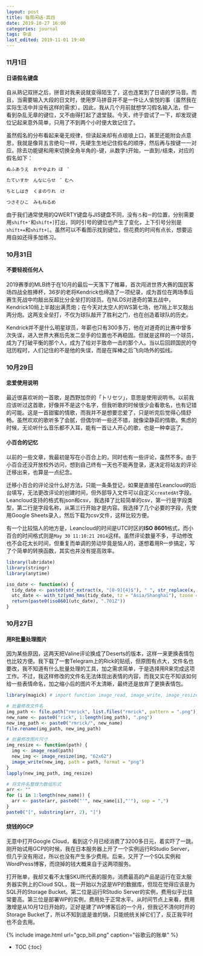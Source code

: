 ```yaml
---
layout: post
title: 每周闲话·其四
date: 2019-10-27 16:00
categories: journal
tags: 杂谈
last_edited: 2019-11-01 19:40
---
```


### 11月1日

#### 日语假名键盘

自从熟记双拼之后，拼音对我来说就变得陌生了，这也连累到了日语的罗马音。而且，当需要输入大段的日文时，使用罗马拼音并不是一件让人愉悦的事（虽然我在实际生活中并没有这样的需求）。因此，我从几个月前就想学习假名输入法，但一看到杂乱无章的键位，又不由得打起了退堂鼓。今天，终于尝试了一下，却发现键位记起来意外简单，只用了不到两个小时便大致记住了。

虽然假名的分布看起来毫无规律，但读起来却有点琅琅上口，甚至还能附会点意思，我就是像背五言绝句一样，先硬生生地记住假名的顺序，然后再与按键一一对应。除去功能键和用来切换全角半角的`~`键，从数字`1`开始，一直到`/`结束，对应的假名如下：

```markdown
ぬふあうえ　おやゆよわ ほ　゜

たていすか　んなにらせ　゛むへ

ちとしはき　くまのりれ　け

つさそひこ　みもねるめ
```

由于我们通常使用的QWERTY键盘与JIS键盘不同，没有`ろ`和`ー`的位置，分别需要用`shift+'`和`shift+]`打出，同时引号的键位也产生了变化，上下引号分别是`shift+=`和`shift+[`。虽然可以不看图示找到键位，但花费的时间有点长，想要运用自如还得多加练习。

### 10月31日

#### 不要轻视任何人

2019赛季的MLB终于在10月的最后一天落下了帷幕，首次闯进世界大赛的国民客场四战全胜捧杯，36岁的老将Kendrick也缔造了一项纪录，成为首位在两场季后赛生死战中均敲出反超比分全垒打的球员。在NLDS对道奇的第五战中，Kendrick10局上半敲出满贯炮；在今天对太空人的WS第七场，他7局上半又敲出两分炮。这两支全垒打，不仅为球队敲开了胜利之门，也在创造着球队的历史。

Kendrick并不是什么明星球员，年薪也只有300多万，他在对道奇的比赛中曾多次失误，进入世界大赛后先发二垒手的位置也不再稳固。但就是这样的一个球员，成为了打破平衡的那个人，成为了给对手致命一击的那个人。当以后回顾国民的夺冠历程时，人们记住的不是他的失误，而是在挥棒之后飞向场外的弧线。

### 10月29日

#### 恋爱使用说明

最近很喜欢听的一首歌，是西野加奈的「トリセツ」，意思是使用说明书。以前我应该听过这首歌，好像并不是这个名字，但我听歌的时候很少会看歌名，也有记错的可能。这是一首甜蜜的情歌，而我并不是想要恋爱了，只是听完后觉得心情舒畅。虽然欢欢的歌听多了会腻，但偶尔听一些还不错，就像梁静茹的情歌。焦虑的时候，无论听什么音乐都不入耳，能有一首让人开心的歌，也是一种幸运了。

#### 小百合的记忆

以前的一些文章，我最初是写在小百合上的，同时也有一些评论，虽然不多。由于小百合还没开放校外访问，想到自己终有一天也不能再登录，遂决定将站友的评论迁移出来，也算是一点纪念。

迁移小百合的评论没什么好方法，只能一条条登记，如果是直接在Leancloud的后台填写，无法更改评论的创建时间，但外部导入文件可以自定义`createdAt`字段。Leancloud支持的格式有json和csv，我选择了比较简单的csv，第一行是字段类型，第二行是字段名称，从第三行开始才是内容。我选择了几个必要的字段，先使用Google Sheets录入，然后下载为csv文件，这样比较方便。

有一个比较恼人的地方是，Leancloud的时间是UTC时区的**ISO 8601**格式，而小百合的时间格式则是`May 30 11:10:21 2014`这样。虽然评论数量不多，手动修改也不会花太长时间，但重复而单调的劳动毕竟是恼人的，遂想着用R一步搞定，写了个简单的转换函数，其实也并没有提高效率。

```r
library(lubridate)
library(stringr)
library(anytime)

iso_date <- function(x) {
  tidy_date <- paste0(str_extract(x, "[0-9]{4}$"), " ", str_replace(x, "[0-9]{4}$", ""))
  utc_date <- with_tz(ymd_hms(tidy_date, tz = "Asia/Shanghai"), tzone = "UTC")
  return(paste0(iso8601(utc_date), ".701Z"))
}
```

### 10月27日

#### 用R批量处理图片

因为某些原因，这两天把Valine评论换成了Deserts的版本，这样一来更换表情包也比较方便。我下载了一套Telegram上的Rick的贴纸，但原图有点大，文件名也要改，我不知道有什么批量处理的工具，加之需求简单，于是选择用R来完成这项工作。不过，我这样修改的文件名无法体现出表情的内容，而我又实在不知该如何给一些表情命名，加之缩小后的图片不太清晰，最终还是放弃了更换表情包。

```r
library(magick) # import function image_read, image_write, image_resize

# 批量修改文件名
img_path <- file.path("rmrick", list.files("rmrick", pattern = ".png"))
new_name <- paste0("rick", 1:length(img_path), ".png")
new_img_path <- paste0("rmrick/", new_name)
file.rename(img_path, new_img_path)

# 批量修改图片尺寸
img_resize <- function(path) {
  img <- image_read(path)
  new_img <- image_resize(img, "62x62")
  image_write(new_img, path = path, format = "png")
}
lapply(new_img_path, img_resize)

# 将文件名整理为数组形式
arr <- ""
for (i in 1:length(new_name)) {
  arr <- paste(arr, paste0("'", new_name[i],"'"), sep = ",")
}
paste0("[", substring(arr, 2), "]")
```

#### 烧钱的GCP

无意中打开Google Cloud，看到这个月已经消费了3200多日元，着实吓了一跳。刚开始试用GCP的时候，我在日本服务器上开了一个实例运行RStudio Server，但几乎没有用过，所以也没有产生多少费用。后来，又开了一个SQL实例和WordPress博客，而烧掉的钱大概来自于这两项服务。

打开账单，我却又看不太懂SKU所代表的服务。消费最高的产品是运行在亚太服务器实例上的Cloud SQL，我一开始以为这是WP的数据库，但现在觉得应该是为SQL开的Storage Bucket。第二位是运行RStudio Server的实例，费用似乎比往常要高。第三位是部署WP的实例，费用处于正常水平。从时间节点上来看，费用激增是从10月12日开始的，正好是建了WP博客后的一个月，但我记不清何时开的Storage Bucket了，所以不知到底是谁的锅，只能统统关掉它们了，反正我平时也不会去用。

{% include image.html url="gcp_bill.png" caption="谷歌云的账单" %}


* TOC
{:toc}